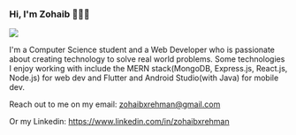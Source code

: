 ### Hi, I'm Zohaib 👋👨‍💻

<img src='https://i.imgur.com/fn999kK.png'>

I'm a Computer Science student and a Web Developer who is passionate about creating technology to solve real world problems. Some technologies I enjoy working with include the MERN stack(MongoDB, Express.js, React.js, Node.js) for web dev and Flutter and Android Studio(with Java) for mobile dev.

Reach out to me on my email: zohaibxrehman@gmail.com

Or my Linkedin: https://www.linkedin.com/in/zohaibxrehman

<!--
**zohaibxrehman/zohaibxrehman** is a ✨ _special_ ✨ repository because its `README.md` (this file) appears on your GitHub profile.

Here are some ideas to get you started:

- 🔭 I’m currently working on ...
- 🌱 I’m currently learning ...
- 👯 I’m looking to collaborate on ...
- 🤔 I’m looking for help with ...
- 💬 Ask me about ...
- 📫 How to reach me: ...
- 😄 Pronouns: ...
- ⚡ Fun fact: ...
-->
